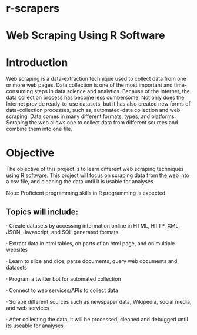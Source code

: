 # r-scrapers

# Web Scraping Using R Software

# Introduction
 
Web scraping is a data-extraction technique used to collect data from one or more web pages. Data collection is one of the most important and time-consuming steps in data science and analytics. Because of the Internet, the data collection process has become less cumbersome. Not only does the Internet provide ready-to-use datasets, but it has also created new forms of data-collection processes, such as, automated-data collection and web scraping.  Data comes in many different formats, types, and platforms. Scraping the web allows one to collect data from different sources and combine them into one file. 
 
# Objective 

The objective of this project is to learn different web scraping techniques using R software. This project will focus on scraping data from the web into a csv file, and cleaning the data until it is usable for analyses. 

Note: Proficient programming skills in R programming is expected.
 
## Topics will include:

·  	Create datasets by accessing information online in HTML, HTTP, XML, JSON, Javascript, and SQL generated formats

·  	Extract data in html tables, on parts of an html page, and on multiple websites

·  Learn to slice and dice, parse documents, query web documents and datasets

·  	Program a twitter bot for automated collection

·  	Connect to web services/APIs to collect data

·  	Scrape different sources such as newspaper data, Wikipedia, social media, and web services

·  	 After collecting the data, it will be processed, cleaned and debugged until its useable for analyses
